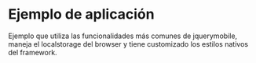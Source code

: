 # Ejemplo de aplicación

Ejemplo que utiliza las funcionalidades más comunes de jquerymobile, maneja el localstorage del browser y tiene customizado los estilos nativos del framework.